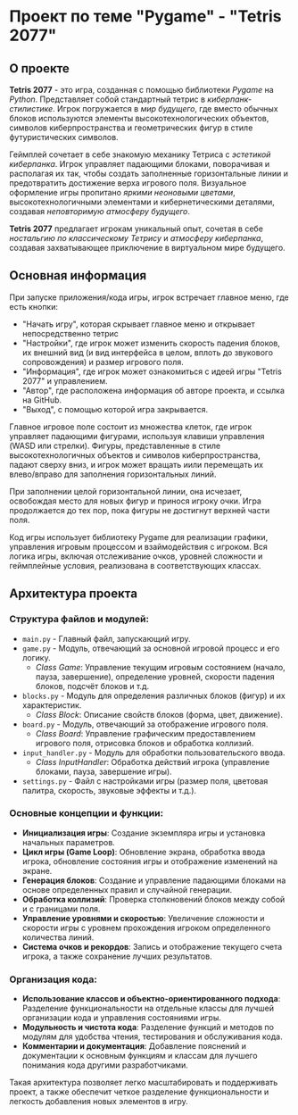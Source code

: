# Проект по теме "Pygame" - "Tetris 2077"
## О проекте
**Tetris 2077** - это игра, созданная с помощью библиотеки *Pygame* на *Python*. Представляет собой стандартный тетрис в *киберпанк-стилистике*. Игрок погружается в *мир будущего*, где вместо обычных блоков используются элементы высокотехнологических объектов, символов киберпространства и геометрических фигур в стиле футуристических символов.
  
Геймплей сочетает в себе знакомую механику Тетриса с *эстетикой киберпанка*. Игрок управляет падающими блоками, поворачивая и располагая их так, чтобы создать заполненные горизонтальные линии и предотвратить достижение верха игрового поля. Визуальное оформление игры пропитано *яркими неоновыми цветами*, высокотехнологичными элементами и кибернетическими деталями, создавая *неповторимую атмосферу будущего*.

**Tetris 2077** предлагает игрокам уникальный опыт, сочетая в себе *ностальгию по классическому Тетрису* и *атмосферу киберпанка*, создавая захватывающее приключение в виртуальном мире будущего.
## Основная информация
При запуске приложения/кода игры, игрок встречает главное меню, где есть кнопки:
- "Начать игру", которая скрывает главное меню и открывает непосредственно тетрис
- "Настройки", где игрок может изменить скорость падения блоков, их внешний вид (и вид интерфейса в целом, вплоть до звукового сопровождения) и размер игрового поля.
- "Информация", где игрок может ознакомиться с идеей игры "Tetris 2077" и управлением.
- "Автор", где расположена информация об авторе проекта, и ссылка на GitHub.
- "Выход", с помощью которой игра закрывается.

Главное игровое поле состоит из множества клеток, где игрок управляет падающими фигурами, используя клавиши управления (WASD или стрелки). Фигуры, представленные в стиле высокотехнологичных объектов и символов киберпространства, падают сверху вниз, и игрок может вращать иили перемещать их влево/вправо для заполнения горизонтальных линий.

При заполнении целой горизонтальной линии, она исчезает, освобождая место для новых фигур и принося игроку очки. Игра продолжается до тех пор, пока фигуры не достигнут верхней части поля.

Код игры использует библиотеку Pygame для реализации графики, управления игровым процессом и взаймодействия с игроком. Вся логика игры, включая отслеживание очков, уровней сложности и геймплейные условия, реализована в соответствующих классах.
## Архитектура проекта
### Структура файлов и модулей:
- ```main.py``` - Главный файл, запускающий игру.
- ```game.py``` - Модуль, отвечающий за основной игровой процесс и его логику.
  - *Class Game*: Управление текущим игровым состоянием (начало, пауза, завершение), определение уровней, скорости падения блоков, подсчёт блоков и т.д.
- ```blocks.py``` - Модуль для определения различных блоков (фигур) и их характеристик.
  - *Class Block*: Описание свойств блоков (форма, цвет, движение).
- ```board.py``` - Модуль, отвечающий за отображение игрового поля.
  - *Class Board*: Управление графическим предоставлением игрового поля, отрисовка блоков и обработка коллизий.
- ```input_handler.py``` - Модуль для обработки пользовательского ввода.
  - *Class InputHandler*: Обработка действий игрока (управление блоками, пауза, завершение игры).
- ```settings.py``` - Файл с настройками игры (размер поля, цветовая палитра, скорость, звуковые эффекты и т.д.).
### Основные концепции и функции:
- **Инициализация игры**: Создание экземпляра игры и установка начальных параметров.
- **Цикл игры (Game Loop)**: Обновление экрана, обработка ввода игрока, обновление состояния игры и отображение изменений на экране.
- **Генерация блоков**: Создание и управление падающими блоками на основе определенных правил и случайной генерации.
- **Обработка коллизий**: Проверка столкновений блоков между собой и с границами поля.
- **Управление уровнями и скоростью**: Увеличение сложности и скорости игры с уровнем прохождения игроком определенного количества линий.
- **Система очков и рекордов**: Запись и отображение текущего счета игрока, а также сохранение лучших результатов.
### Организация кода:
- **Использование классов и объектно-ориентированного подхода**: Разделение функциональности на отдельные классы для лучшей организации кода и управления состояниями игры.
- **Модульность и чистота кода**: Разделение функций и методов по модулям для удобства чтения, тестирования и обслуживания кода.
- **Комментарии и документация**: Добавление пояснений и документации к основным функциям и классам для лучшего понимания кода другими разработчиками.

Такая архитектура позволяет легко масштабировать и поддерживать проект, а также обеспечит четкое разделение функциональности и легкость добавления новых элементов в игру.
